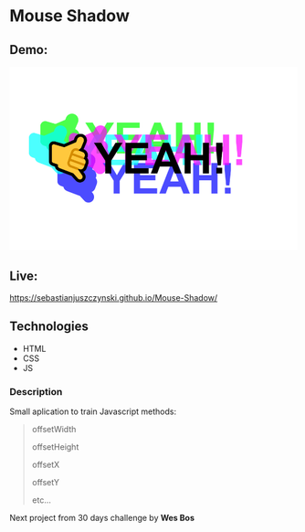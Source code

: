 # Mouse Shadow
## Demo:
![Demo](demo/demo.gif)

## Live:
https://sebastianjuszczynski.github.io/Mouse-Shadow/
## Technologies
- HTML
- CSS
- JS

### Description
Small aplication to train Javascript methods:
> offsetWidth
> 
> offsetHeight
>
> offsetX
> 
> offsetY 
> 
> etc...


Next project from 30 days challenge by **Wes Bos**